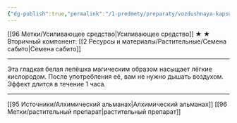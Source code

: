 ```yaml
---
{"dg-publish":true,"permalink":"/1-predmety/preparaty/vozdushnaya-kapsula/"}
---
```


[[96 Метки/Усиливающее средство\|Усиливающее средство]]
★ ★
Вторичный компонент: [[2 Ресурсы и материалы/Растительные/Семена сабито\|Семена сабито]]
___
Эта гладкая белая лепёшка магическим образом насыщает лёгкие кислородом. После употребления её, вам не нужно дышать воздухом. Эффект длится в течение 1 часа.
___
[[95 Источники/Алхимический альманах\|Алхимический альманах]]  [[96 Метки/растительный препарат\|растительный препарат]]